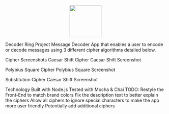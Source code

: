 <div id="header" align="center">
  <img src= "https://media.giphy.com/media/Qo2dupDib32rkTY4hX/giphy.gif" width="100"/>
</div>

Decoder Ring Project
Message Decoder App that enables a user to encode or decode messages using 3 different cipher algorithms detailed below.

Cipher Screenshots
Caesar Shift Cipher
Caesar Shift Screenshot

Polybius Square Cipher
Polybius Square Screenshot

Substitution Cipher
Caesar Shift Screenshot

Technology
Built with Node.js
Tested with Mocha & Chai
TODO:
Restyle the Front-End to match brand colors
Fix the description text to better explain the ciphers
Allow all ciphers to ignore special characters to make the app more user friendly
Potentially add additional ciphers
